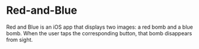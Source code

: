 # Red-and-Blue
Red and Blue is an iOS app that displays two images: a red bomb and a blue bomb. When the user taps the corresponding button, that bomb disappears from sight.
